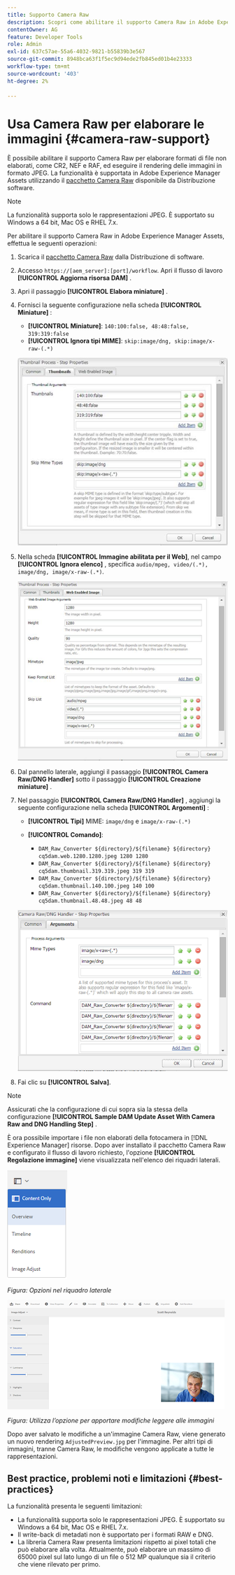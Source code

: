 ```yaml
---
title: Supporto Camera Raw
description: Scopri come abilitare il supporto Camera Raw in Adobe Experience Manager Assets.
contentOwner: AG
feature: Developer Tools
role: Admin
exl-id: 637c57ae-55a6-4032-9821-b55839b3e567
source-git-commit: 8948bca63f1f5ec9d94ede2fb845ed01b4e23333
workflow-type: tm+mt
source-wordcount: '403'
ht-degree: 2%

---
```


# Usa Camera Raw per elaborare le immagini {#camera-raw-support}

È possibile abilitare il supporto Camera Raw per elaborare formati di file non elaborati, come CR2, NEF e RAF, ed eseguire il rendering delle immagini in formato JPEG. La funzionalità è supportata in Adobe Experience Manager Assets utilizzando il [pacchetto Camera Raw](https://experience.adobe.com/#/downloads/content/software-distribution/en/aem.html?package=/content/software-distribution/en/details.html/content/dam/aem/public/adobe/packages/aem630/product/assets/aem-assets-cameraraw-pkg) disponibile da Distribuzione software.

>[!NOTE]
>
>La funzionalità supporta solo le rappresentazioni JPEG. È supportato su Windows a 64 bit, Mac OS e RHEL 7.x.

Per abilitare il supporto Camera Raw in Adobe Experience Manager Assets, effettua le seguenti operazioni:

1. Scarica il [pacchetto Camera Raw](https://experience.adobe.com/#/downloads/content/software-distribution/en/aem.html?package=/content/software-distribution/en/details.html/content/dam/aem/public/adobe/packages/aem630/product/assets/aem-assets-cameraraw-pkg) dalla Distribuzione di software.

1. Accesso `https://[aem_server]:[port]/workflow`. Apri il flusso di lavoro **[!UICONTROL Aggiorna risorsa DAM]** .

1. Apri il passaggio **[!UICONTROL Elabora miniature]** .

1. Fornisci la seguente configurazione nella scheda **[!UICONTROL Miniature]** :

   * **[!UICONTROL Miniature]**:  `140:100:false, 48:48:false, 319:319:false`
   * **[!UICONTROL Ignora tipi MIME]**: `skip:image/dng, skip:image/x-raw-(.*)`

   ![calcagno](assets/chlimage_1-334.png)

1. Nella scheda **[!UICONTROL Immagine abilitata per il Web]**, nel campo **[!UICONTROL Ignora elenco]** , specifica `audio/mpeg, video/(.*), image/dng, image/x-raw-(.*)`.

   ![calcagno](assets/chlimage_1-335.png)

1. Dal pannello laterale, aggiungi il passaggio **[!UICONTROL Camera Raw/DNG Handler]** sotto il passaggio **[!UICONTROL Creazione miniature]** .

1. Nel passaggio **[!UICONTROL Camera Raw/DNG Handler]** , aggiungi la seguente configurazione nella scheda **[!UICONTROL Argomenti]** :

   * **[!UICONTROL Tipi]** MIME:  `image/dng` e  `image/x-raw-(.*)`
   * **[!UICONTROL Comando]**:

      * `DAM_Raw_Converter ${directory}/${filename} ${directory} cq5dam.web.1280.1280.jpeg 1280 1280`
      * `DAM_Raw_Converter ${directory}/${filename} ${directory} cq5dam.thumbnail.319.319.jpeg 319 319`
      * `DAM_Raw_Converter ${directory}/${filename} ${directory} cq5dam.thumbnail.140.100.jpeg 140 100`
      * `DAM_Raw_Converter ${directory}/${filename} ${directory} cq5dam.thumbnail.48.48.jpeg 48 48`

   ![chlimage_1-336](assets/chlimage_1-336.png)

1. Fai clic su **[!UICONTROL Salva]**.

>[!NOTE]
>
>Assicurati che la configurazione di cui sopra sia la stessa della configurazione **[!UICONTROL Sample DAM Update Asset With Camera Raw and DNG Handling Step]** .

È ora possibile importare i file non elaborati della fotocamera in [!DNL Experience Manager] risorse. Dopo aver installato il pacchetto Camera Raw e configurato il flusso di lavoro richiesto, l&#39;opzione **[!UICONTROL Regolazione immagine]** viene visualizzata nell&#39;elenco dei riquadri laterali.

![chlimage_1-337](assets/chlimage_1-337.png)

*Figura: Opzioni nel riquadro laterale*

![chlimage_1-338](assets/chlimage_1-338.png)

*Figura: Utilizza l’opzione per apportare modifiche leggere alle immagini*

Dopo aver salvato le modifiche a un&#39;immagine Camera Raw, viene generato un nuovo rendering `AdjustedPreview.jpg` per l&#39;immagine. Per altri tipi di immagini, tranne Camera Raw, le modifiche vengono applicate a tutte le rappresentazioni.

## Best practice, problemi noti e limitazioni {#best-practices}

La funzionalità presenta le seguenti limitazioni:

* La funzionalità supporta solo le rappresentazioni JPEG. È supportato su Windows a 64 bit, Mac OS e RHEL 7.x.
* Il write-back di metadati non è supportato per i formati RAW e DNG.
* La libreria Camera Raw presenta limitazioni rispetto ai pixel totali che può elaborare alla volta. Attualmente, può elaborare un massimo di 65000 pixel sul lato lungo di un file o 512 MP qualunque sia il criterio che viene rilevato per primo.
